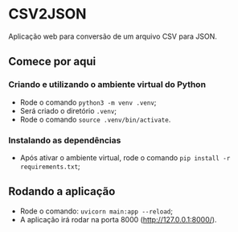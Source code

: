 # CSV2JSON

Aplicação web para conversão de um arquivo CSV para JSON.

## Comece por aqui

### Criando e utilizando o ambiente virtual do Python
- Rode o comando `python3 -m venv .venv`;
- Será criado o diretório `.venv`;
- Rode o comando `source .venv/bin/activate`.

### Instalando as dependências
- Após ativar o ambiente virtual, rode o comando `pip install -r requirements.txt`;

## Rodando a aplicação
- Rode o comando: `uvicorn main:app --reload`;
-  A aplicação irá rodar na porta 8000 (http://127.0.0.1:8000/).




